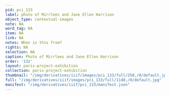 ```yaml
---
pid: pci_133
label: photo of Mirrlees and Jane Ellen Harrison
object_type: contextual-images
note: NA
word_tag: NA
item: NA
link: NA
notes: When is this from?
rights: NA
selection: NA
caption: Photo of Mirrlees and Jane Ellen Harrison
order: '132'
layout: paris-project-exhibition
collection: paris-project-exhibition
thumbnail: "/img/derivatives/iiif/images/pci_133/full/250,/0/default.jpg"
full: "/img/derivatives/iiif/images/pci_133/full/1140,/0/default.jpg"
manifest: "/img/derivatives/iiif/pci_133/manifest.json"
---
```


